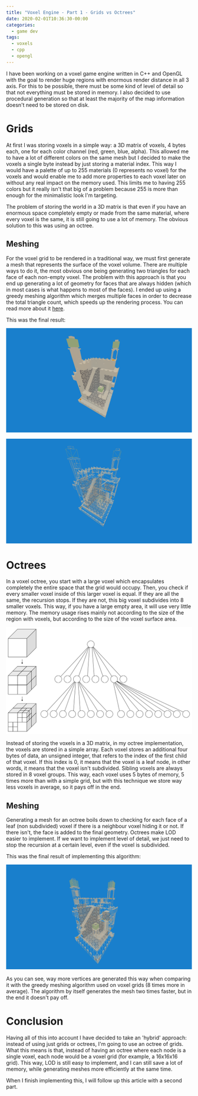 ```yaml
---
title: "Voxel Engine - Part 1 - Grids vs Octrees"
date: 2020-02-01T10:36:30-00:00
categories:
  - game dev
tags:
  - voxels
  - cpp
  - opengl
---
```


I have been working on a voxel game engine written in C++ and OpenGL with the
goal to render huge regions with enormous render distance in all 3 axis. For
this to be possible, there must be some kind of level of detail so that not
everything must be stored in memory. I also decided to use procedural generation
so that at least the majority of the map information doesn't need to be stored
on disk.

# Grids

At first I was storing voxels in a simple way: a 3D matrix of voxels, 4 bytes
each, one for each color channel (red, green, blue, alpha). This allowed me to
have a lot of different colors on the same mesh but I decided to make the voxels
a single byte instead by just storing a material index. This way I would have a
palette of up to 255 materials (0 represents no voxel) for the voxels and would
enable me to add more properties to each voxel later on without any real impact
on the memory used. This limits me to having 255 colors but it really isn't that
big of a problem because 255 is more than enough for the minimalistic look I'm
targeting. 

The problem of storing the world in a 3D matrix is that even if you have an
enormous space completely empty or made from the same material, where every
voxel is the same, it is still going to use a lot of memory. The obvious
solution to this was using an octree.

## Meshing

For the voxel grid to be rendered in a traditional way, we must first
generate a mesh that represents the surface of the voxel volume.
There are multiple ways to do it, the most obvious one being generating two
triangles for each face of each non-empty voxel. The problem with this approach
is that you end up generating a lot of geometry for faces that are always hidden
(which in most cases is what happens to most of the faces). I ended up using a
greedy meshing algorithm which merges multiple faces in order to decrease the
total triangle count, which speeds up the rendering process. You can read more
about it [here](https://0fps.net/2012/06/30/meshing-in-a-minecraft-game/).

This was the final result:

![Solid mesh](/assets/images/post-02-02/mesh.png "Solid mesh")

![Wireframe mesh](/assets/images/post-02-02/mesh-grid.png "Wireframe mesh")

# Octrees

In a voxel octree, you start with a large voxel which encapsulates
completely the entire space that the grid would occupy. Then, you check if every
smaller voxel inside of this larger voxel is equal. If they are all the same,
the recursion stops. If they are not, this big voxel subdivides into 8 smaller
voxels. This way, if you have a large empty area, it will use very little
memory. The memory usage rises mainly not according to the size of the region
with voxels, but according to the size of the voxel surface area.

![Example octree](/assets/images/post-02-02/octree.png "Example octree")

Instead of storing the voxels in a 3D matrix, in my octree implementation, the
voxels are stored in a simple array. Each voxel stores an additional four bytes
of data, an unsigned integer, that refers to the index of the first child of
that voxel. If this index is 0, it means that the voxel is a leaf node, in other
words, it means that the voxel isn't subdivided. Sibling voxels are always
stored in 8 voxel groups. This way, each voxel uses 5 bytes of memory, 5 times
more than with a simple grid, but with this technique we store way less voxels
in average, so it pays off in the end.

## Meshing

Generating a mesh for an octree boils down to checking for each face of a leaf
(non subdivided) voxel if there is a neighbour voxel hiding it or not. If there
isn't, the face is added to the final geometry. Octrees make LOD easier to
implement. If we want to implement level of detail, we just need to stop the
recursion at a certain level, even if the voxel is subdivided.

This was the final result of implementing this algorithm:

![Wireframe mesh](/assets/images/post-02-02/mesh-octree.png "Wireframe mesh")

As you can see, way more vertices are generated this way when comparing it with
the greedy meshing algorithm used on voxel grids (8 times more in average). The
algorithm by itself generates the mesh two times faster, but in the end it
doesn't pay off.

# Conclusion

Having all of this into account I have decided to take an 'hybrid' approach:
instead of using just grids or octrees, I'm going to use an octree of grids.
What this means is that, instead of having an octree where each node is a single
voxel, each node would be a voxel grid (for example, a 16x16x16 grid). This way,
LOD is still easy to implement, and I can still save a lot of memory, while
generating meshes more efficiently at the same time.

When I finish implementing this, I will follow up this article with a second
part.
